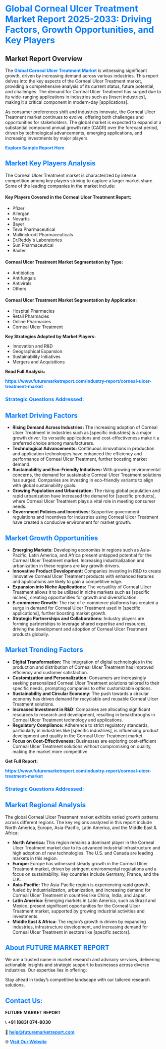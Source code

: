 <h1 style="color: #007BFF;">Global Corneal Ulcer Treatment Market Report 2025-2033: Driving Factors, Growth Opportunities, and Key Players</h1>

<section id="overview">
<h2>Market Report Overview</h2>
<p>The <a href="https://www.futuremarketreport.com/industry-report/corneal-ulcer-treatment-market" style="color: #007BFF; text-decoration: none;"><strong>Global Corneal Ulcer Treatment Market</strong></a> is witnessing significant growth, driven by increasing demand across various industries. This report delves into the key aspects of the Corneal Ulcer Treatment market, providing a comprehensive analysis of its current status, future potential, and challenges. The demand for Corneal Ulcer Treatment has surged due to its wide-ranging applications in industries such as [insert industries], making it a critical component in modern-day [applications].</p>
<p>As consumer preferences shift and industries innovate, the Corneal Ulcer Treatment market continues to evolve, offering both challenges and opportunities for stakeholders. The global market is expected to expand at a substantial compound annual growth rate (CAGR) over the forecast period, driven by technological advancements, emerging applications, and increasing investments by major players.</p>
</section>

<section id="overview">
<p><a href="https://www.futuremarketreport.com/request-sample/reportId=123883" style="color: #007BFF; text-decoration: none;"><strong>Explore Sample Report Here</strong></a></p>
</section>

<section id="key-players">
<h2 style="color: #007BFF;">Market Key Players Analysis</h2>
<p>The Corneal Ulcer Treatment market is characterized by intense competition among key players striving to capture a larger market share. Some of the leading companies in the market include:</p>
<h4>Key Players Covered in the Corneal Ulcer Treatment Report:</h4>
<ul><li>Pfizer</li><li>Allergan</li><li>Novartis</li><li>Bayer</li><li>Teva Pharmaceutical</li><li>Mallinckrodt Pharmaceuticals</li><li>Dr.Reddy`s Laboratories</li><li>Sun Pharmaceutical</li><li>Baxter</li></ul>
<h4>Corneal Ulcer Treatment Market Segmentation by Type:</h4>
<ul><li>Antibiotics</li><li>Antifungals</li><li>Antivirals</li><li>Others</li></ul>

<h4>Corneal Ulcer Treatment Market Segmentation by Application:</h4>
<ul><li>Hospital Pharmacies</li><li>Retail Pharmacies</li><li>Online Pharmacies</li><li>Corneal Ulcer Treatment</li></ul>
<p><strong>Key Strategies Adopted by Market Players:</strong></p>
<ul>
<li>Innovation and R&D</li>
<li>Geographical Expansion</li>
<li>Sustainability Initiatives</li>
<li>Mergers and Acquisitions</li>
</ul>
</section>

<section>
<p><strong>Read Full Analysis: </strong></p><a href="https://www.futuremarketreport.com/industry-report/corneal-ulcer-treatment-market" style="color: #007BFF; text-decoration: none;"><strong>https://www.futuremarketreport.com/industry-report/corneal-ulcer-treatment-market</strong></a>
<h3 style="color: #007BFF;">Strategic Questions Addressed:</h3>
</section>

<section id="driving-factors">
<h2 style="color: #007BFF;">Market Driving Factors</h2>
<ul>
<li><strong>Rising Demand Across Industries:</strong> The increasing adoption of Corneal Ulcer Treatment in industries such as [specific industries] is a major growth driver. Its versatile applications and cost-effectiveness make it a preferred choice among manufacturers.</li>
<li><strong>Technological Advancements:</strong> Continuous innovations in production and application technologies have enhanced the efficiency and performance of Corneal Ulcer Treatment, further boosting market demand.</li>
<li><strong>Sustainability and Eco-Friendly Initiatives:</strong> With growing environmental concerns, the demand for sustainable Corneal Ulcer Treatment solutions has surged. Companies are investing in eco-friendly variants to align with global sustainability goals.</li>
<li><strong>Growing Population and Urbanization:</strong> The rising global population and rapid urbanization have increased the demand for [specific products], where Corneal Ulcer Treatment plays a vital role in meeting consumer needs.</li>
<li><strong>Government Policies and Incentives:</strong> Supportive government regulations and incentives for industries using Corneal Ulcer Treatment have created a conducive environment for market growth.</li>
</ul>
</section>

<section id="growth-opportunities">
<h2 style="color: #007BFF;">Market Growth Opportunities</h2>
<ul>
<li><strong>Emerging Markets:</strong> Developing economies in regions such as Asia-Pacific, Latin America, and Africa present untapped potential for the Corneal Ulcer Treatment market. Increasing industrialization and urbanization in these regions are key growth drivers.</li>
<li><strong>Innovative Product Development:</strong> Companies investing in R&D to create innovative Corneal Ulcer Treatment products with enhanced features and applications are likely to gain a competitive edge.</li>
<li><strong>Expansion into Niche Applications:</strong> The versatility of Corneal Ulcer Treatment allows it to be utilized in niche markets such as [specific niches], creating opportunities for growth and diversification.</li>
<li><strong>E-commerce Growth:</strong> The rise of e-commerce platforms has created a surge in demand for Corneal Ulcer Treatment used in [specific applications], further boosting market growth.</li>
<li><strong>Strategic Partnerships and Collaborations:</strong> Industry players are forming partnerships to leverage shared expertise and resources, driving the development and adoption of Corneal Ulcer Treatment products globally.</li>
</ul>
</section>

<section id="trending-factors">
<h2 style="color: #007BFF;">Market Trending Factors</h2>
<ul>
<li><strong>Digital Transformation:</strong> The integration of digital technologies in the production and distribution of Corneal Ulcer Treatment has improved efficiency and customer satisfaction.</li>
<li><strong>Customization and Personalization:</strong> Consumers are increasingly seeking personalized Corneal Ulcer Treatment solutions tailored to their specific needs, prompting companies to offer customizable options.</li>
<li><strong>Sustainability and Circular Economy:</strong> The push towards a circular economy has driven demand for recyclable and reusable Corneal Ulcer Treatment solutions.</li>
<li><strong>Increased Investment in R&D:</strong> Companies are allocating significant resources to research and development, resulting in breakthroughs in Corneal Ulcer Treatment technology and applications.</li>
<li><strong>Regulatory Compliance:</strong> Adherence to strict regulatory standards, particularly in industries like [specific industries], is influencing product development and quality in the Corneal Ulcer Treatment market.</li>
<li><strong>Focus on Cost-Effectiveness:</strong> Businesses are exploring cost-efficient Corneal Ulcer Treatment solutions without compromising on quality, making the market more competitive.</li>
</ul>
</section>

<section>
<p><strong>Get Full Report: </strong></p><a href="https://www.futuremarketreport.com/industry-report/corneal-ulcer-treatment-market" style="color: #007BFF; text-decoration: none;"><strong>https://www.futuremarketreport.com/industry-report/corneal-ulcer-treatment-market</strong></a>
<h3 style="color: #007BFF;">Strategic Questions Addressed:</h3>
</section>


<section id="regional-analysis">
<h2 style="color: #007BFF;">Market Regional Analysis</h2>
<p>The global Corneal Ulcer Treatment market exhibits varied growth patterns across different regions. The key regions analyzed in this report include North America, Europe, Asia-Pacific, Latin America, and the Middle East & Africa:</p>
<ul>
<li><strong>North America:</strong> This region remains a dominant player in the Corneal Ulcer Treatment market due to its advanced industrial infrastructure and high adoption of new technologies. The U.S. and Canada are leading markets in this region.</li>
<li><strong>Europe:</strong> Europe has witnessed steady growth in the Corneal Ulcer Treatment market, driven by stringent environmental regulations and a focus on sustainability. Key countries include Germany, France, and the U.K.</li>
<li><strong>Asia-Pacific:</strong> The Asia-Pacific region is experiencing rapid growth, fueled by industrialization, urbanization, and increasing demand for Corneal Ulcer Treatment in countries like China, India, and Japan.</li>
<li><strong>Latin America:</strong> Emerging markets in Latin America, such as Brazil and Mexico, present significant opportunities for the Corneal Ulcer Treatment market, supported by growing industrial activities and investments.</li>
<li><strong>Middle East & Africa:</strong> The region’s growth is driven by expanding industries, infrastructure development, and increasing demand for Corneal Ulcer Treatment in sectors like [specific sectors].</li>
</ul>
</section>

<footer>
<h2 style="color: #007BFF;">About FUTURE MARKET REPORT</h2>
<p>We are a trusted name in market research and advisory services, delivering actionable insights and strategic support to businesses across diverse industries. Our expertise lies in offering:</p>

<p>Stay ahead in today’s competitive landscape with our tailored research solutions.</p>

<h2 style="color: #007BFF;">Contact Us:</h2>
<p><strong>FUTURE MARKET REPORT</strong></p>
<p>📞 <strong>+91 (883) 074-8030</strong></p>
<p>📧 <strong><a href="mailto:help@futuremarketreport.com" style="color: #007BFF;">help@futuremarketreport.com</a></strong></p>
<p>🌐 <strong><a href="https://www.futuremarketreport.com/" style="color: #007BFF;">Visit Our Website</a></strong></p>
</footer>
